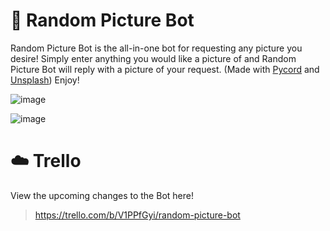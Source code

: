# 🦢 Random Picture Bot
Random Picture Bot is the all-in-one bot for requesting any picture you desire! Simply enter anything you would like a picture of and Random Picture Bot will reply with a picture of your request. (Made with [Pycord](https://docs.pycord.dev/en/stable/) and [Unsplash](https://unsplash.com/)) Enjoy!

![image](https://user-images.githubusercontent.com/94326100/187974258-bc49d3a3-e29b-4e95-af70-7a591894c323.png)

![image](https://user-images.githubusercontent.com/94326100/188043835-6d7b4a8d-dd0f-4c21-8c9d-bac4da7b35b6.png)

# ☁️ Trello
View the upcoming changes to the Bot here!
> https://trello.com/b/V1PPfGyi/random-picture-bot

